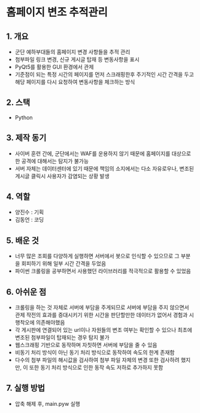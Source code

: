# 홈페이지 변조 추적관리
## 1. 개요
- 군단 예하부대들의 홈페이지 변경 사항들을 추적 관리
- 첨부파일 링크 변경, 신규 게시글 탑재 등 변동사항을 표시
- PyQt5를 활용한 GUI 환경에서 관제
- 기준점이 되는 특정 시간의 페이지를 먼저 스크래핑한후 주기적인 시간 간격을 두고 해당 페이지를 다시 요청하여 변동사항을 체크하는 방식
## 2. 스택
- Python

## 3. 제작 동기
- 사이버 훈련 간에, 군단에서는 WAF를 운용하지 않기 때문에 홈페이지를 대상으로 한 공격에 대해서는 탐지가 불가능
- 서버 자체는 데이터센터에 있기 때문에 책임의 소지에서는 다소 자유로우나, 변조된 게시글 클릭시 사용자가 감염되는 상황 발생

## 4. 역할
- 양진수 : 기획
- 김동언 : 코딩

## 5. 배운 것
- 너무 많은 조회를 다양하게 실행하면 서버에서 봇으로 인식할 수 있으므로 그 부분을 회피하기 위해 일부 시간 간격을 두었음
- 파이썬 크롤링을 공부하면서 사용했던 라이브러리를 적극적으로 활용할 수 있었음

## 6. 아쉬운 점
- 크롤링을 하는 것 자체로 서버에 부담을 주게되므로 서버에 부담을 주지 않으면서 관제 작전의 효과를 증대시키기 위한 시간을 판단할만한 데이터가 없어서 경험과 시행착오에 의존해야했음
- 각 게시판에 연결되어 있는 url이나 자원들의 변조 여부는 확인할 수 있으나 최초에 변조된 첨부파일이 탑재되는 경우 탐지 불가
- 웹스크래핑 기반으로 동작하며 자칫하면 서버에 부담을 줄 수 있음 
- 비동기 처리 방식이 아닌 동기 처리 방식으로 동작하여 속도의 한계 존재함
- 다수의 첨부 파일의 해시값을 검사하여 첨부 파일 자체의 변경 또한 검사하려 했지만, 이 또한 동기 처리 방식으로 인한 동작 속도 저하로 추가하지 못함

## 7. 실행 방법
- 압축 해제 후, main.pyw 실행
